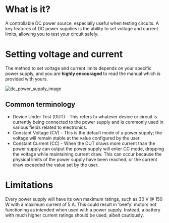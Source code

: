 # What is it? 
A controllable DC power source, especially useful when testing circuits. A key features of DC power supplies is the ability to set voltage and current limits, allowing you to test your circuit safely. 

# Setting voltage and current 
The method to set voltage and current limits depends on your specific power supply, and you are **highly encouraged** to read the manual which is provided with yours. 

![dc_power_supply_image](./img/picture.png)

## Common terminology 
- Device Under Test (DUT) - This refers to whatever device or circuit is currently being connected to the power supply and is commonly used in various fields related to electronics. 
- Constant Voltage (CV) - This is the default mode of a power supply; the voltage will remain stable at the value configured by the user.
- Constant Current (CC) - When the DUT draws more current than the power supply can output the power supply will enter CC mode, dropping the voltage while maintaining current draw. This can occur because the physical limits of the power supply have been reached, or the current draw exceeded the value set by the user. 

# Limitations 
Every power supply will have its own maximum ratings, such as 30  V @ 150 W with a maximum current of 5 A. This could result in 'beefy' motors not functioning as intended when used with a power supply. Instead, a battery with much higher current ratings should be used, albeit cautiously. 
